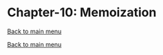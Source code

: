 # Chapter-10: Memoization
[Back to main menu](../../README.md)

[Back to main menu](../../README.md)